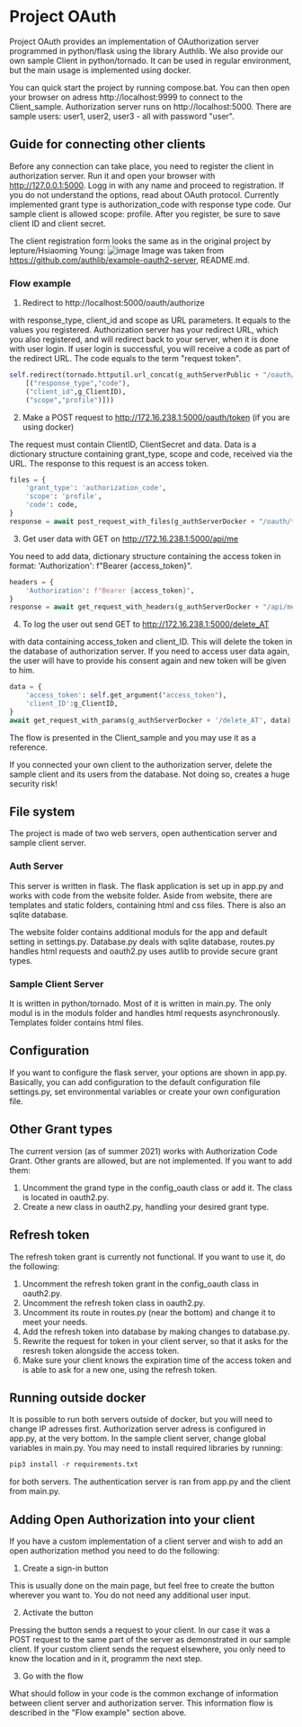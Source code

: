 # Project OAuth

Project OAuth provides an implementation of OAuthorization server programmed in python/flask using the library Authlib. We also provide our own sample Client in python/tornado. It can be used in regular environment, but the main usage is implemented using docker.

You can quick start the project by running compose.bat. You can then open your browser on adress http://localhost:9999 to connect to the Client_sample. Authorization server runs on http://localhost:5000. There are sample users: user1, user2, user3 - all with password "user".

## Guide for connecting other clients

Before any connection can take place, you need to register the client in authorization server. Run it and open your browser with http://127.0.0.1:5000. Logg in with any name and proceed to registration. If you do not understand the options, read about OAuth protocol. Currently implemented grant type is authorization_code with response type code. Our sample client is allowed scope: profile. After you register, be sure to save client ID and client secret.

The client registration form looks the same as in the original project by lepture/Hsiaoming Young:
![image](https://user-images.githubusercontent.com/75065544/125475072-58a7746d-f708-45a0-a190-c9de0234cb0f.png)
Image was taken from https://github.com/authlib/example-oauth2-server, README.md.

### Flow example

1. Redirect to http://localhost:5000/oauth/authorize

with response_type, client_id and scope as URL parameters. It equals to the values you registered. Authorization server has your redirect URL, which you also registered, and will redirect back to your server, when it is done with user login. If user login is successful, you will receive a code as part of the redirect URL. The code equals to the term "request token".

```python
self.redirect(tornado.httputil.url_concat(g_authServerPublic + "/oauth/authorize", 
	[("response_type","code"), 
	("client_id",g_ClientID),
	("scope","profile")]))
```

2. Make a POST request to http://172.16.238.1:5000/oauth/token (if you are using docker)

The request must contain ClientID, ClientSecret and data. Data is a dictionary structure containing grant_type, scope and code, received via the URL. The response to this request is an access token.

```python
files = {
	'grant_type': 'authorization_code',
	'scope': 'profile',
	'code': code,
}
response = await post_request_with_files(g_authServerDocker + "/oauth/token", data=files, ClientID=g_ClientID, ClientSecret=g_ClientSecret)
```

3. Get user data with GET on http://172.16.238.1:5000/api/me

You need to add data, dictionary structure containing the access token in format: 'Authorization': f"Bearer {access_token}".

```python
headers = {
	'Authorization': f"Bearer {access_token}",
}
response = await get_request_with_headers(g_authServerDocker + "/api/me", data=headers)
```

4. To log the user out send GET to http://172.16.238.1:5000/delete_AT

with data containing access_token and client_ID. This will delete the token in the database of authorization server. If you need to access user data again, the user will have to provide his consent again and new token will be given to him.

```python
data = {
	'access_token': self.get_argument("access_token"),
	'client_ID':g_ClientID,
}
await get_request_with_params(g_authServerDocker + '/delete_AT', data)
```

The flow is presented in the Client_sample and you may use it as a reference.

If you connected your own client to the authorization server, delete the sample client and its users from the database. Not doing so, creates a huge security risk!

## File system

The project is made of two web servers, open authentication server and sample client server.

### Auth Server

This server is written in flask. The flask application is set up in app.py and works with code from the website folder. Aside from website, there are templates and static folders, containing html and css files. There is also an sqlite database.

The website folder contains additional moduls for the app and default setting in settings.py. Database.py deals with sqlite database, routes.py handles html requests and oauth2.py uses autlib to provide secure grant types.

### Sample Client Server

It is written in python/tornado. Most of it is written in main.py. The only modul is in the moduls folder and handles html requests asynchronously. Templates folder contains html files.

## Configuration

If you want to configure the flask server, your options are shown in app.py. Basically, you can add configuration to the default configuration file settings.py, set environmental variables or create your own configuration file.

## Other Grant types

The current version (as of summer 2021) works with Authorization Code Grant. Other grants are allowed, but are not implemented. If you want to add them:

1. Uncomment the grand type in the config_oauth class or add it. The class is located in oauth2.py.
2. Create a new class in oauth2.py, handling your desired grant type.

## Refresh token

The refresh token grant is currently not functional. If you want to use it, do the following:

1. Uncomment the refresh token grant in the config_oauth class in oauth2.py.
2. Uncomment the refresh token class in oauth2.py.
3. Uncomment its route in routes.py (near the bottom) and change it to meet your needs.
4. Add the refresh token into database by making changes to database.py.
5. Rewrite the request for token in your client server, so that it asks for the resresh token alongside the access token.
6. Make sure your client knows the expiration time of the access token and is able to ask for a new one, using the refresh token.

## Running outside docker

It is possible to run both servers outside of docker, but you will need to change IP adresses first. Authorization server adress is configured in app.py, at the very bottom. In the sample client server, change global variables in main.py. You may need to install required libraries by running:

```python
pip3 install -r requirements.txt
```

for both servers. The authentication server is ran from app.py and the client from main.py.

## Adding Open Authorization into your client

If you have a custom implementation of a client server and wish to add an open authorization method you need to do the following:

1. Create a sign-in button

This is usually done on the main page, but feel free to create the button wherever you want to. You do not need any additional user input.

2. Activate the button

Pressing the button sends a request to your client. In our case it was a POST request to the same part of the server as demonstrated in our sample client. If your custom client sends the request elsewhere, you only need to know the location and in it, programm the next step.

3. Go with the flow

What should follow in your code is the common exchange of information between client server and authorization server. This information flow is described in the "Flow example" section above.
